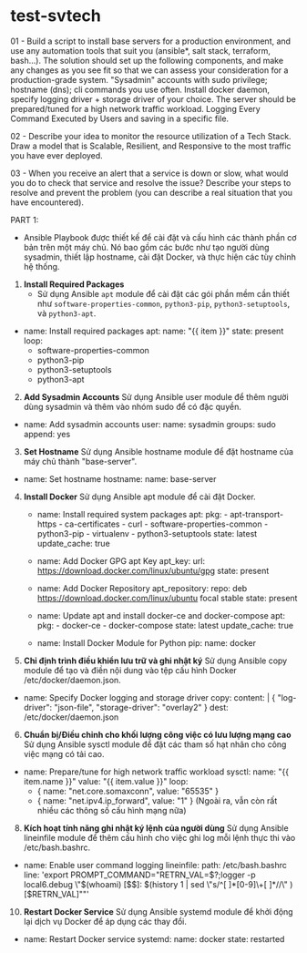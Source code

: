 # test-svtech
01 - Build a script to install base servers for a production environment, and use any automation tools that suit you (ansible*, salt stack, terraform, bash...). The solution should set up the following components, and make any changes as you see fit so that we can assess your consideration for a production-grade system.
"Sysadmin" accounts with sudo privilege; hostname (dns); cli commands you use often.
Install docker daemon, specify logging driver + storage driver of your choice.
The server should be prepared/tuned for a high network traffic workload.
Logging Every Command Executed by Users and saving in a specific file.

02 - Describe your idea to monitor the resource utilization of a Tech Stack. Draw a model that is Scalable, Resilient, and Responsive to the most traffic you have ever deployed. 

03 - When you receive an alert that a service is down or slow, what would you do to check that service and resolve the issue? Describe your steps to resolve and prevent the problem (you can describe a real situation that you have encountered).


PART 1:
- Ansible Playbook được thiết kế để cài đặt và cấu hình các thành phần cơ bản trên một máy chủ. Nó bao gồm các bước như tạo người dùng sysadmin, thiết lập hostname, cài đặt Docker, và thực hiện các tùy chỉnh hệ thống.
  
1. **Install Required Packages**
   - Sử dụng Ansible `apt` module để cài đặt các gói phần mềm cần thiết như `software-properties-common`, `python3-pip`, `python3-setuptools`, và `python3-apt`.
     
- name: Install required packages
  apt:
    name: "{{ item }}"
    state: present
  loop:
    - software-properties-common
    - python3-pip
    - python3-setuptools
    - python3-apt
2. **Add Sysadmin Accounts**
Sử dụng Ansible user module để thêm người dùng sysadmin và thêm vào nhóm sudo để có đặc quyền.

- name: Add sysadmin accounts
  user:
    name: sysadmin
    groups: sudo
    append: yes

3. **Set Hostname**
Sử dụng Ansible hostname module để đặt hostname của máy chủ thành "base-server".

- name: Set hostname
  hostname:
    name: base-server

4. **Install Docker**
Sử dụng Ansible apt module để cài đặt Docker.

    - name: Install required system packages
      apt:
        pkg:
          - apt-transport-https
          - ca-certificates
          - curl
          - software-properties-common
          - python3-pip
          - virtualenv
          - python3-setuptools
        state: latest
        update_cache: true

    - name: Add Docker GPG apt Key
      apt_key:
        url: https://download.docker.com/linux/ubuntu/gpg
        state: present

    - name: Add Docker Repository
      apt_repository:
        repo: deb https://download.docker.com/linux/ubuntu focal stable
        state: present

    - name: Update apt and install docker-ce and docker-compose
      apt:
        pkg:
          - docker-ce
          - docker-compose
        state: latest
        update_cache: true

    - name: Install Docker Module for Python
      pip:
        name: docker

5. **Chỉ định trình điều khiển lưu trữ và ghi nhật ký**
Sử dụng Ansible copy module để tạo và điền nội dung vào tệp cấu hình Docker /etc/docker/daemon.json.

- name: Specify Docker logging and storage driver
  copy:
    content: |
      {
        "log-driver": "json-file",
        "storage-driver": "overlay2"
      }
    dest: /etc/docker/daemon.json

6. **Chuẩn bị/Điều chỉnh cho khối lượng công việc có lưu lượng mạng cao**
Sử dụng Ansible sysctl module để đặt các tham số hạt nhân cho công việc mạng có tải cao.

- name: Prepare/tune for high network traffic workload
  sysctl:
    name: "{{ item.name }}"
    value: "{{ item.value }}"
  loop:
    - { name: "net.core.somaxconn", value: "65535" }
    - { name: "net.ipv4.ip_forward", value: "1" }
(Ngoài ra, vẫn còn rất nhiều các thông số cấu hình mạng nữa)

8. **Kích hoạt tính năng ghi nhật ký lệnh của người dùng**
Sử dụng Ansible lineinfile module để thêm cấu hình cho việc ghi log mỗi lệnh thực thi vào /etc/bash.bashrc.

- name: Enable user command logging
  lineinfile:
    path: /etc/bash.bashrc
    line: 'export PROMPT_COMMAND="RETRN_VAL=$?;logger -p local6.debug \"$(whoami) [$$]: $(history 1 | sed \"s/^[ ]*[0-9]\+[ ]*//\" ) [$RETRN_VAL]\""'

10. **Restart Docker Service**
Sử dụng Ansible systemd module để khởi động lại dịch vụ Docker để áp dụng các thay đổi.

- name: Restart Docker service
  systemd:
    name: docker
    state: restarted
